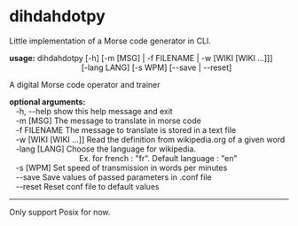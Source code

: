 # dihdahdotpy
Little implementation of a Morse code generator in CLI.


**usage:** dihdahdotpy [-h] [-m [MSG] | -f FILENAME | -w [WIKI [WIKI ...]]]<br>
&nbsp;&nbsp;&nbsp;&nbsp;&nbsp;&nbsp;&nbsp;&nbsp;&nbsp;&nbsp;&nbsp;&nbsp;&nbsp;
&nbsp;&nbsp;&nbsp;&nbsp;&nbsp;&nbsp;&nbsp;&nbsp;&nbsp;&nbsp;&nbsp;&nbsp;&nbsp;
&nbsp;&nbsp;&nbsp;&nbsp;&nbsp;[-lang LANG] [-s WPM] [--save | --reset]

A digital Morse code operator and trainer

**optional arguments:**  
&nbsp;&nbsp;&nbsp;-h, --help            show this help message and exit  
&nbsp;&nbsp;&nbsp;-m [MSG]              The message to translate in morse code  
&nbsp;&nbsp;&nbsp;-f FILENAME           The message to translate is stored in a text file  
&nbsp;&nbsp;&nbsp;-w [WIKI [WIKI ...]]  Read the definition from wikipedia.org of a given word  
&nbsp;&nbsp;&nbsp;-lang [LANG]          Choose the language for wikipedia.  
&nbsp;&nbsp;&nbsp;&nbsp;&nbsp;&nbsp;&nbsp;&nbsp;&nbsp;&nbsp;&nbsp;&nbsp;&nbsp;&nbsp;&nbsp;
&nbsp;&nbsp;&nbsp;&nbsp;&nbsp;&nbsp;&nbsp;&nbsp;&nbsp;&nbsp;&nbsp;&nbsp;&nbsp;&nbsp;&nbsp;
Ex. for french :  "fr". Default language : "en"  
&nbsp;&nbsp;&nbsp;-s [WPM]              Set speed of transmission in words per minutes  
&nbsp;&nbsp;&nbsp;--save                Save values of passed parameters in .conf file  
&nbsp;&nbsp;&nbsp;--reset               Reset conf file to default values  

-------------------------------------------------------------------------------

Only support Posix for now.